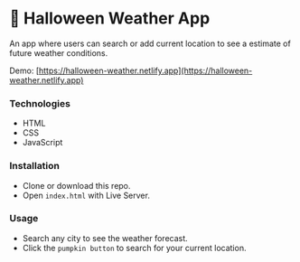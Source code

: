# 👻 Halloween Weather App 

An app where users can search or add current location to see a estimate of future weather conditions.

Demo: [https://halloween-weather.netlify.app](https://halloween-weather.netlify.app)

### Technologies

- HTML
- CSS
- JavaScript

### Installation

- Clone or download this repo.
- Open `index.html` with Live Server.

### Usage

- Search any city to see the weather forecast.
- Click the `pumpkin button` to search for your current location.
